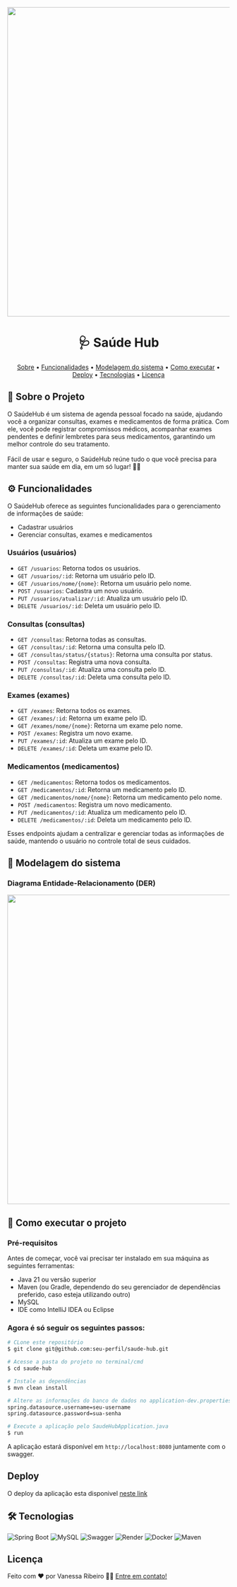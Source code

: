 <p align="center">
	

 <img src="https://ik.imagekit.io/ajt99blle/saudehub.jpg?updatedAt=1741109284451" width="700"/>

  
  <h1 align="center"> 🩺 Saúde Hub  </h1>
  
<p align="center">
 <a href="#-sobre-o-projeto">Sobre</a> •
 <a href="#-funcionalidades">Funcionalidades</a> •
 <a href="#-modelagem-do-sistema">Modelagem do sistema</a> • 
 <a href="#-como-executar-o-projeto">Como executar</a> • 
<a href="#-deploy">Deploy</a> • 
 <a href="#-tecnologias">Tecnologias</a> •  
 <a href="#licença">Licença</a>
</p>

## 📄 Sobre o Projeto
<p> 
	O SaúdeHub é um sistema de agenda pessoal focado na saúde, ajudando você a organizar consultas, exames e medicamentos de forma prática. Com ele, você pode registrar compromissos médicos, acompanhar exames pendentes e definir lembretes para seus medicamentos, garantindo um melhor controle do seu tratamento.<br><br>
Fácil de usar e seguro, o SaúdeHub reúne tudo o que você precisa para manter sua saúde em dia, em um só lugar! 🚀💙
</p>

## ⚙️ Funcionalidades

O SaúdeHub oferece as seguintes funcionalidades para o gerenciamento de informações de saúde:

* Cadastrar usuários
* Gerenciar consultas, exames e medicamentos

### Usuários (usuários)
- `GET /usuarios`: Retorna todos os usuários.
- `GET /usuarios/:id`: Retorna um usuário pelo ID.
- `GET /usuarios/nome/{nome}`: Retorna um usuário pelo nome.
- `POST /usuarios`: Cadastra um novo usuário.
- `PUT /usuarios/atualizar/:id`: Atualiza um usuário pelo ID.
- `DELETE /usuarios/:id`: Deleta um usuário pelo ID.

### Consultas (consultas)
- `GET /consultas`: Retorna todas as consultas.
- `GET /consultas/:id`: Retorna uma consulta pelo ID.
- `GET /consultas/status/{status}`: Retorna uma consulta por status.
- `POST /consultas`: Registra uma nova consulta.
- `PUT /consultas/:id`: Atualiza uma consulta pelo ID.
- `DELETE /consultas/:id`: Deleta uma consulta pelo ID.

### Exames (exames)
- `GET /exames`: Retorna todos os exames.
- `GET /exames/:id`: Retorna um exame pelo ID.
- `GET /exames/nome/{nome}`: Retorna um exame pelo nome.
- `POST /exames`: Registra um novo exame.
- `PUT /exames/:id`: Atualiza um exame pelo ID.
- `DELETE /exames/:id`: Deleta um exame pelo ID.

### Medicamentos (medicamentos)
- `GET /medicamentos`: Retorna todos os medicamentos.
- `GET /medicamentos/:id`: Retorna um medicamento pelo ID.
- `GET /medicamentos/nome/{nome}`: Retorna um medicamento pelo nome.
- `POST /medicamentos`: Registra um novo medicamento.
- `PUT /medicamentos/:id`: Atualiza um medicamento pelo ID.
- `DELETE /medicamentos/:id`: Deleta um medicamento pelo ID.

Esses endpoints ajudam a centralizar e gerenciar todas as informações de saúde, mantendo o usuário no controle total de seus cuidados.

## 💾 Modelagem do sistema
### Diagrama Entidade-Relacionamento (DER)
<img src="https://ik.imagekit.io/ajt99blle/saudehub.png?updatedAt=1741113638475" width="700"/>

## 🚀 Como executar o projeto
### Pré-requisitos
Antes de começar, você vai precisar ter instalado em sua máquina as seguintes ferramentas:

- Java 21 ou versão superior
- Maven (ou Gradle, dependendo do seu gerenciador de dependências preferido, caso esteja utilizando outro)
- MySQL 
- IDE como IntelliJ IDEA ou Eclipse 

### Agora é só seguir os seguintes passos:
```bash
# CLone este repositório
$ git clone git@github.com:seu-perfil/saude-hub.git

# Acesse a pasta do projeto no terminal/cmd
$ cd saude-hub

# Instale as dependências 
$ mvn clean install

# Altere as informações do banco de dados no application-dev.properties
spring.datasource.username=seu-username
spring.datasource.password=sua-senha

# Execute a aplicação pelo SaudeHubApplication.java
$ run 
```
A aplicação estará disponível em `http://localhost:8080` juntamente com o swagger.

## Deploy
O deploy da aplicação esta disponivel [neste link]()

## 🛠 Tecnologias
![Spring Boot](https://img.shields.io/badge/Spring_Boot-6DB33F?style=for-the-badge&logo=spring-boot&logoColor=white)
![MySQL](https://img.shields.io/badge/MySQL-005C84?style=for-the-badge&logo=mysql&logoColor=white)
![Swagger](https://img.shields.io/badge/Swagger-85EA2D?style=for-the-badge&logo=Swagger&logoColor=white)
![Render](https://img.shields.io/badge/Render-46E3B7?style=for-the-badge&logo=render&logoColor=white)
![Docker](https://img.shields.io/badge/Docker-2CA5E0?style=for-the-badge&logo=docker&logoColor=white)
![Maven](https://img.shields.io/badge/apache_maven-C71A36?style=for-the-badge&logo=apachemaven&logoColor=white)

## Licença

Feito com ❤️ por Vanessa Ribeiro 👋🏽 [Entre em contato!](https://www.linkedin.com/in/vanessaribeiro-/)

